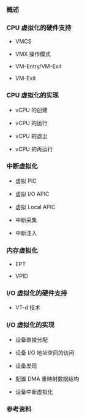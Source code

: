 ### 概述


### CPU 虚拟化的硬件支持

- VMCS

- VMX 操作模式

- VM-Entry/VM-Exit

- VM-Exit

### CPU 虚拟化的实现

- vCPU 的创建

- vCPU 的运行

- vCPU 的退出

- vCPU 的再运行


### 中断虚拟化

- 虚拟 PIC

- 虚拟 I/O APIC

- 虚拟 Local APIC

- 中断采集

- 中断注入

### 内存虚拟化

- EPT

- VPID

### I/O 虚拟化的硬件支持

- VT-d 技术

### I/O 虚拟化的实现

- 设备直接分配

- 设备 I/O 地址空间的访问

- 设备发现

- 配置 DMA 重映射数据结构

- 设备中断虚拟化

### 参考资料

